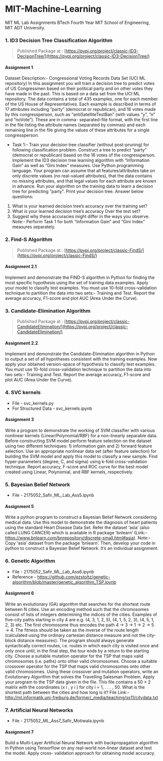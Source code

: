 # MIT-Machine-Learning
MIT ML Lab Assignments BTech Fourth Year MIT School of Engineering, MIT ADT University.

### 1. ID3 Decision Tree Classification Algorithm
> Published Package at : [https://pypi.org/project/classic-ID3-DecisionTree/](https://pypi.org/project/classic-ID3-DecisionTree/)
#### Assignment 1
Dataset Description:- Congressional Voting Records Data Set (UCI ML repository)
In this assignment you will train a decision tree to predict votes of US Congressmen based on
their political party and on other votes they have made in the past. This is based on a data set
from the UCI ML repository. The data contains a total of 435 examples, one for each member
of the US House of Representatives. Each example is described in terms of 17 attributes
including ”party” (democrat or republican), and 16 votes made by this congressperson, such
as “antiSatelliteTestBan” (with values ”y”, ”n” and ”noVote”). These are in comma-
separated-file format, with the first line in the file listing the attribute names (separated by
commas) and each remaining line in the file giving the values of these attributes for a single
congressperson.
* Task 1:- Train your decision tree classifier (without post-pruning) for following
classification problem.
Construct a tree to predict “party” (democrat or republican) based on the 16 votes of the
congressperson. Implement the ID3 decision tree learning algorithm with “Information Gain”
as well as “Gini Index” measures. Use Python programming language. Your program can
assume that all features/attributes take on only discrete values (no real-valued attributes), that
the data contains no missing attributes, and that legal values for each attribute are known in
advance.
Run your algorithm on the training data to learn a decision tree for predicting ”party”. Print
your decision tree.
Answer below questions:
1. What is your learned decision tree’s accuracy over the training set?
2. What is your learned decision tree’s accuracy Over the test set?
3. Suggest why these accuracies might differ in the ways you observe.
Note:- Perform Task 1 for both “Information Gain” and “Gini Index” measures
separately.

### 2. Find-S Algorithm
> Published Package at : [https://pypi.org/project/classic-FindS/](https://pypi.org/project/classic-FindS/)
#### Assignment 2.1
Implement and demonstrate the FIND-S algorithm in Python for finding the most
specific hypothesis using the set of training data examples.
Apply your model to classify test examples.
You must use 10-fold cross-validation technique to partition the data into two sets:- Training
and Test. Report the average accuracy, F1-score and plot AUC (Area Under the Curve).

### 3. Candidate-Elimination Algorithm
> Published Package at : [https://pypi.org/project/classic-CandidateElimination/](https://pypi.org/project/classic-CandidateElimination/)
#### Assignment 2.2
Implement and demonstrate the Candidate-Elimination algorithm in Python to
output a set of all hypotheses consistent with the training examples.
Now apply your obtained version-space of hypothesis to classify test examples.
You must use 10-fold cross-validation technique to partition the data into two sets:- Training
and Test. Report the average accuracy, F1-score and plot AUC (Area Under the Curve).

### 4. SVC kernels
* File - svc_kernels.py
* For Structured Data - svc_kernels.ipynb
#### Assignment 3
Write a program to demonstrate the working of SVM classifier with various nonlinear kernels
(Linear/Polynomial/RBF) for a non-linearly separable data. Before constructing SVM model
perform feature selection on the dataset using two different techniques: 1) information gain
and 2) forward feature selection. Use an appropriate nonlinear data set (after feature
selection) for building the SVM model and apply this model to classify a new sample. Find
hyper-parameters (degree, C, and sigma) using k-fold cross-validation technique. Report
accuracy, F-score and ROC curve for the best model created using Linear, Polynomial, and
RBF kernels, respectively.

### 5. Bayesian Belief Network
* File - 2175052_Safir_ML_Lab_Ass5.ipynb
#### Assignment 5
Write a python program to construct a Bayesian Belief Network considering medical data.
Use this model to demonstrate the diagnosis of heart patients using the standard Heart
Disease Data Set. Refer the dataset ‘asia’ (also called LUNG CANCER) which is available in
R package ‘bnlearn’ (Link:- https://www.bnlearn.com/bnrepository/discrete-small.html#asia).
Note:- Copy ‘asia’ dataset from the package ‘bnlearn’. Then, develop your code in python to
construct a Bayesian Belief Network. It’s an individual assignment.

### 6. Genetic Algorithm
* File - 2175052_Safir_ML_Lab_Ass6.ipynb
* Reference - https://github.com/ezstoltz/genetic-algorithm/blob/master/genetic_algorithm_TSP.ipynb
#### Assignment 6
Write an evolutionary (GA) algorithm that searches for the shortest route between N
cities. Use an encoding method such that the chromosomes consist of lists of integers
determining the indices of the cities. Examples of five-city paths starting in city 4 are e.g. (4,
3, 1, 2, 5), (4, 1, 5, 2, 3), (4, 5, 1, 2, 3) etc. The first chromosome thus encodes the path 4 → 3
→ 1 → 2 → 5 → 4. The fitness should be taken as the inverse of the route length (calculated
using the ordinary cartesian distance measure and not the city-block distance measures). The
program should always generate syntactically correct routes, i.e. routes in which each city is
visited once and only once until, in the final step, the tour ends by a return to the starting city.
Choose a suitable mutation operator for the TSP that maps valid chromosomes (i.e. paths)
onto other valid chromosomes. Choose a suitable crossover operator for the TSP that maps
valid chromosomes onto other valid chromosomes. Using these crossover and mutation
operators, write an Evolutionary Algorithm that solves the Travelling Salesman Problem.
Apply your program to the TSP data given in the file. This file contains a 50 × 2 matrix
with the coordinates (x i , y i ) for city i = 1, . . . , 50. What is the shortest path between the
cities and how long is it?
File Link:- http://ml.informatik.uni-freiburg.de/former/_media/teaching/ss11/citydata.txt


### 7. Artificial Neural Networks
* File - 2175052_ML_Ass7_Safir_Motiwala.ipynb
#### Assignment 7
Build a Multi-Layer Artificial Neural Network with backpropagation algorithm in Python
using Tensorflow on any real-world non-linear dataset and test the model. Apply cross-
validation approach for obtaining model accuracy.
